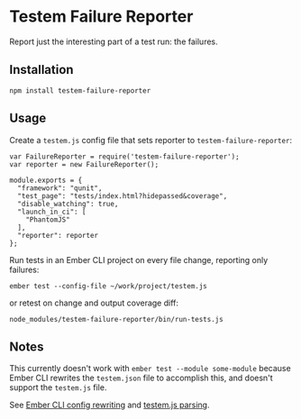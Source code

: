# Testem Failure Reporter

Report just the interesting part of a test run: the failures.

## Installation

    npm install testem-failure-reporter

## Usage

Create a `testem.js` config file that sets reporter to `testem-failure-reporter`:

````
var FailureReporter = require('testem-failure-reporter');
var reporter = new FailureReporter();

module.exports = {
  "framework": "qunit",
  "test_page": "tests/index.html?hidepassed&coverage",
  "disable_watching": true,
  "launch_in_ci": [
    "PhantomJS"
  ],
  "reporter": reporter
};
````

Run tests in an Ember CLI project on every file change, reporting only failures:

    ember test --config-file ~/work/project/testem.js

or retest on change and output coverage diff:

    node_modules/testem-failure-reporter/bin/run-tests.js

## Notes

This currently doesn't work with `ember test --module some-module` because Ember CLI 
rewrites the `testem.json` file to accomplish this, and doesn't support the
`testem.js` file.  

See [Ember CLI config rewriting](https://github.com/ember-cli/ember-cli/blob/f4844e674d35a3651693954fc9baf0dbb03cc22f/lib/commands/test.js#L51)
and [testem.js parsing](https://github.com/airportyh/testem/blob/aa6e9767ca81ae031095779c733882ba42184f42/lib/config.js#L86).
